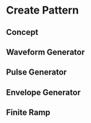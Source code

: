 # Create Pattern

## Concept

## Waveform Generator

## Pulse Generator

## Envelope Generator

## Finite Ramp
